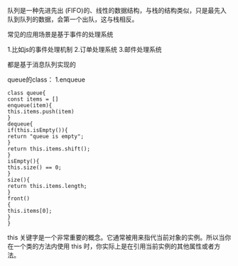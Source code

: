 队列是一种先进先出 (FIFO)的、线性的数据结构，与栈的结构类似，只是最先入队到队列的数据，会第一个出队，这与栈相反。

常见的应用场景是基于事件的处理系统

1.比如js的事件处理机制
2.订单处理系统
3.邮件处理系统

都是基于消息队列实现的

queue的class：
1.enqueue

```
class queue{
const items = []
enqueue(item){
this.items.push(item)
}
dequeue{
if(this.isEmpty()){
return "queue is empty";
}
return this.items.shift();
}
isEmpty(){
this.size() == 0;
}
size(){
return this.items.length;
}
front()
{
this.items[0];
}
}
```
this 关键字是一个非常重要的概念。它通常被用来指代当前对象的实例。所以当你在一个类的方法内使用 this 时，你实际上是在引用当前实例的其他属性或者方法。
